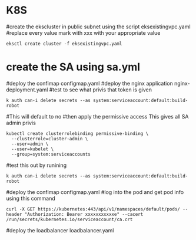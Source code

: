 K8S 
===
#create the ekscluster in public subnet using the script eksexistingvpc.yaml
#replace every value mark with xxx with your appropriate value

```
eksctl create cluster -f eksexistingvpc.yaml
```

# create the SA using sa.yml
#deploy the confimap configmap.yaml
#deploy the nginx application nginx-deployment.yaml
#test to see what privis that token is given
```
k auth can-i delete secrets --as system:serviceaccount:default:build-robot
```
#This will default to no
#then apply the permissive access This gives all SA admin privis 
```
kubectl create clusterrolebinding permissive-binding \
  --clusterrole=cluster-admin \
  --user=admin \
  --user=kubelet \
  --group=system:serviceaccounts
```

#test this out by runining
```
k auth can-i delete secrets --as system:serviceaccount:default:build-robot
```
#deploy the confimap configmap.yaml
#log into the pod and get pod info using this command
```
curl -X GET https://kubernetes:443/api/v1/namespaces/default/pods/ --header "Authorization: Bearer xxxxxxxxxxxe" --cacert /run/secrets/kubernetes.io/serviceaccount/ca.crt
```

#deploy the loadbalancer loadbalancer.yaml


